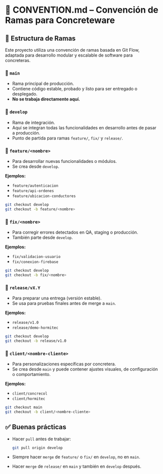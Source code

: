 # 📄 CONVENTION.md – Convención de Ramas para Concreteware

## 🧭 Estructura de Ramas

Este proyecto utiliza una convención de ramas basada en Git Flow, adaptada para desarrollo modular y escalable de software para concreteras.

### 🔹 `main`
- Rama principal de producción.
- Contiene código estable, probado y listo para ser entregado o desplegado.
- **No se trabaja directamente aquí.**

### 🔹 `develop`
- Rama de integración.
- Aquí se integran todas las funcionalidades en desarrollo antes de pasar a producción.
- Punto de partida para ramas `feature/`, `fix/` y `release/`.

### 🔹 `feature/<nombre>`
- Para desarrollar nuevas funcionalidades o módulos.
- Se crea desde `develop`.

**Ejemplos:**
- `feature/autenticacion`
- `feature/api-ordenes`
- `feature/ubicacion-conductores`

```bash
git checkout develop
git checkout -b feature/<nombre>
```

### 🔹 `fix/<nombre>`
- Para corregir errores detectados en QA, staging o producción.
- También parte desde `develop`.

**Ejemplos:**
- `fix/validacion-usuario`
- `fix/conexion-firebase`

```bash
git checkout develop
git checkout -b fix/<nombre>
```

### 🔹 `release/vX.Y`
- Para preparar una entrega (versión estable).
- Se usa para pruebas finales antes de merge a `main`.

**Ejemplos:**
- `release/v1.0`
- `release/demo-hormitec`

```bash
git checkout develop
git checkout -b release/v1.0
```

### 🔹 `client/<nombre-cliente>`
- Para personalizaciones específicas por concretera.
- Se crea desde `main` y puede contener ajustes visuales, de configuración o comportamiento.

**Ejemplos:**
- `client/concrecol`
- `client/hormitec`

```bash
git checkout main
git checkout -b client/<nombre-cliente>
```

## ✅ Buenas prácticas

- Hacer `pull` antes de trabajar:  
  ```bash
  git pull origin develop
  ```

- Siempre hacer `merge` de `feature/` o `fix/` en `develop`, no en `main`.
- Hacer `merge` de `release/` en `main` y también en `develop` después.